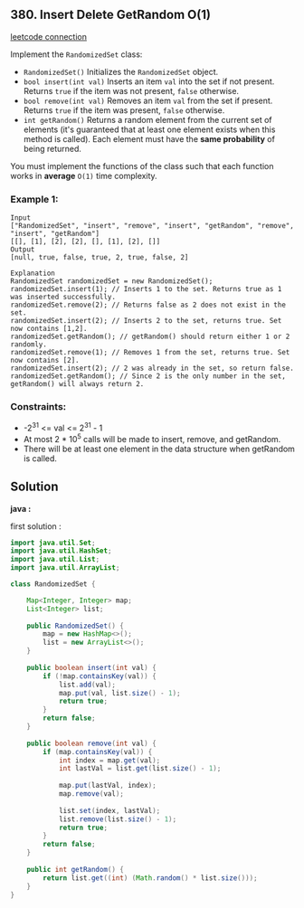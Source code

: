 ## 380. Insert Delete GetRandom O(1)

[leetcode connection](https://leetcode.com/problems/insert-delete-getrandom-o1/)

Implement the `RandomizedSet` class:

* `RandomizedSet()` Initializes the `RandomizedSet` object.
* `bool insert(int val)` Inserts an item `val` into the set if not present. Returns `true` if the item was not present, `false` otherwise.
* `bool remove(int val)` Removes an item `val` from the set if present. Returns `true` if the item was present, `false` otherwise.
* `int getRandom()` Returns a random element from the current set of elements (it's guaranteed that at least one element exists when this method is called). Each element must have the **same probability** of being returned.

You must implement the functions of the class such that each function works in **average** `O(1)` time complexity.

### Example 1:
```
Input
["RandomizedSet", "insert", "remove", "insert", "getRandom", "remove", "insert", "getRandom"]
[[], [1], [2], [2], [], [1], [2], []]
Output
[null, true, false, true, 2, true, false, 2]

Explanation
RandomizedSet randomizedSet = new RandomizedSet();
randomizedSet.insert(1); // Inserts 1 to the set. Returns true as 1 was inserted successfully.
randomizedSet.remove(2); // Returns false as 2 does not exist in the set.
randomizedSet.insert(2); // Inserts 2 to the set, returns true. Set now contains [1,2].
randomizedSet.getRandom(); // getRandom() should return either 1 or 2 randomly.
randomizedSet.remove(1); // Removes 1 from the set, returns true. Set now contains [2].
randomizedSet.insert(2); // 2 was already in the set, so return false.
randomizedSet.getRandom(); // Since 2 is the only number in the set, getRandom() will always return 2.
```

### Constraints:

* -2<sup>31</sup> <= val <= 2<sup>31</sup> - 1
* At most 2 * 10<sup>5</sup> calls will be made to insert, remove, and getRandom.
* There will be at least one element in the data structure when getRandom is called.

## Solution

**java :**

first solution :
```java
import java.util.Set;
import java.util.HashSet;
import java.util.List;
import java.util.ArrayList;

class RandomizedSet {

    Map<Integer, Integer> map;
    List<Integer> list;
        
    public RandomizedSet() {
        map = new HashMap<>();
        list = new ArrayList<>();
    }
    
    public boolean insert(int val) {
        if (!map.containsKey(val)) {
            list.add(val);
            map.put(val, list.size() - 1);
            return true;
        }
        return false;
    }
    
    public boolean remove(int val) {
        if (map.containsKey(val)) {
            int index = map.get(val);
            int lastVal = list.get(list.size() - 1);
            
            map.put(lastVal, index);
            map.remove(val);
            
            list.set(index, lastVal);
            list.remove(list.size() - 1);
            return true;
        }
        return false;
    }
    
    public int getRandom() {
        return list.get((int) (Math.random() * list.size()));
    }
}
```